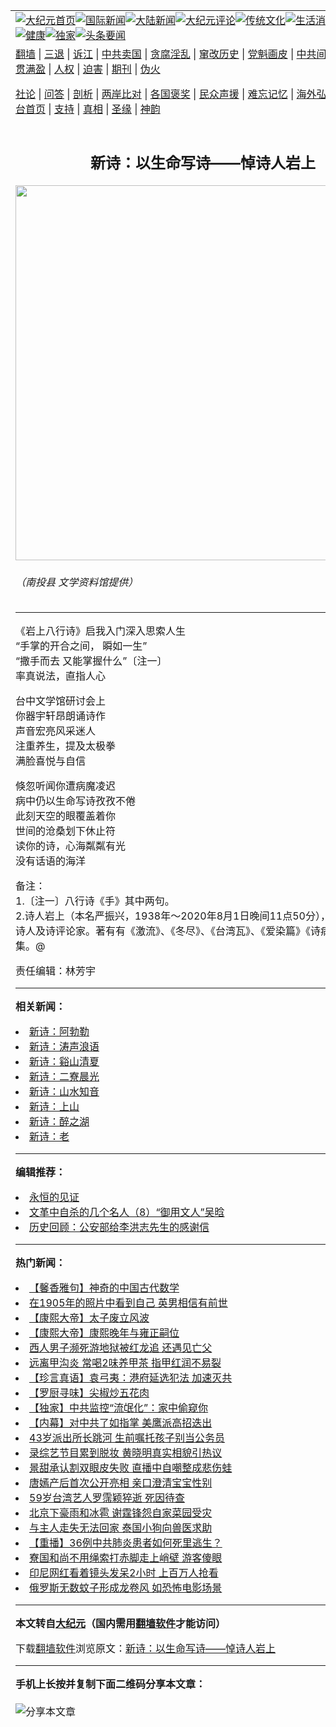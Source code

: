 <a name="1" id="1" target="_blank"></a><span id="1"></span>
<table align=center border="0"><tr><td colspan="2" VALIGN=TOP><a href="https://github.com/hzxdic3950/djy/blob/master/gb/nf1351518.md#1"><img src="https://raw.githubusercontent.com/hzxdic3950/www/master/t/djy/1.jpg" title="大纪元首页" alt="大纪元首页"></a><a href="https://github.com/hzxdic3950/djy/blob/master/gb/n24hr.md#1"><img src="https://raw.githubusercontent.com/hzxdic3950/www/master/t/djy/3.jpg" title="国际新闻" alt="国际新闻"></a><a href="https://github.com/hzxdic3950/djy/blob/master/gb/nsc413.md#1"><img src="https://raw.githubusercontent.com/hzxdic3950/www/master/t/djy/4.jpg" title="大陆新闻" alt="大陆新闻"></a><a href="https://github.com/hzxdic3950/djy/blob/master/gb/news392.md#1"><img src="https://raw.githubusercontent.com/hzxdic3950/www/master/t/djy/5.jpg" title="大纪元评论" alt="大纪元评论"></a><a href="https://github.com/hzxdic3950/djy/blob/master/gb/news2007.md#1"><img src="https://raw.githubusercontent.com/hzxdic3950/www/master/t/djy/6.jpg" title="传统文化" alt="传统文化"></a><a href="https://github.com/hzxdic3950/djy/blob/master/gb/news2008.md#1"><img src="https://raw.githubusercontent.com/hzxdic3950/www/master/t/djy/7.jpg" title="生活消费" alt="生活消费"></a><a href="https://github.com/hzxdic3950/djy/blob/master/gb/ncyule.md#1"><img src="https://raw.githubusercontent.com/hzxdic3950/www/master/t/djy/8.jpg" title="娱乐休闲" alt="娱乐休闲"></a><a href="https://github.com/hzxdic3950/djy/blob/master/gb/nsc1002.md#1"><img src="https://raw.githubusercontent.com/hzxdic3950/www/master/t/djy/9.jpg" title="健康" alt="健康"></a><a href="https://github.com/hzxdic3950/djy/blob/master/gb/nf6092.md#1"><img src="https://raw.githubusercontent.com/hzxdic3950/www/master/t/djy/10a.jpg" title="独家" alt="独家"></a><a href="https://github.com/hzxdic3950/djy/blob/master/gb/nf4514.md#1"><img src="https://raw.githubusercontent.com/hzxdic3950/www/master/t/djy/12a.jpg" title="头条要闻" alt="头条要闻"></a></td></tr>
<tr><td colspan="2" VALIGN=TOP><a target="_blank" href="https://github.com/hzxdic3950/www/blob/master/README.md?zsrh#1">翻墙</a> | <a target="_blank" href="https://github.com/hzxdic3950/djy/blob/master/gb/nf5657.md#1">三退</a> | <a target="_blank" href="https://github.com/hzxdic3950/djy/blob/master/gb/nf6124.md#1">诉江</a> | <a target="_blank" href="https://github.com/hzxdic3950/djy/blob/master/gb/nf1176117.md#1">中共卖国</a> | <a target="_blank" href="https://github.com/hzxdic3950/djy/blob/master/gb/nf5773.md#1">贪腐淫乱</a> | <a target="_blank" href="https://github.com/hzxdic3950/djy/blob/master/gb/nf1176115.md#1">窜改历史</a> | <a target="_blank" href="https://github.com/hzxdic3950/djy/blob/master/gb/nf1176107.md#1">党魁画皮</a> | <a target="_blank" href="https://github.com/hzxdic3950/djy/blob/master/gb/nf1320400.md#1">中共间谍</a> | <a target="_blank" href="https://github.com/hzxdic3950/djy/blob/master/gb/nf1176114.md#1">破坏传统</a> | <a target="_blank" href="https://github.com/hzxdic3950/ntdtv/blob/master/gb/prog447_1.md#1">恶贯满盈</a> | <a target="_blank" href="https://github.com/hzxdic3950/djy/blob/master/gb/ncid278.md#1">人权</a> | <a target="_blank" href="https://github.com/hzxdic3950/djy/blob/master/gb/nf1176111.md#1">迫害</a> | <a target="_blank" href="https://gitlab.com/szzdlab/mh-qikan/blob/master/README.md#1">期刊</a> | <a target="_blank" href="https://github.com/hzxdic3950/djy/blob/master/gb/nf5562.md#1">伪火</a></p><p><a target="_blank" href="https://github.com/hzxdic3950/djy/blob/master/gb/9p.md#1">社论</a> | <a target="_blank" href="https://github.com/hzxdic3950/djy/blob/master/gb/nf4378.md#1">问答</a> | <a target="_blank" href="https://github.com/hzxdic3950/djy/blob/master/gb/nf5792.md#1">剖析</a> | <a target="_blank" href="https://github.com/hzxdic3950/djy/blob/master/gb/nf5735.md#1">两岸比对</a> | <a target="_blank" href="https://github.com/hzxdic3950/djy/blob/master/gb/nf6119.md#1">各国褒奖</a> | <a target="_blank" href="https://github.com/hzxdic3950/djy/blob/master/gb/nf6120.md#1">民众声援</a> | <a target="_blank" href="https://github.com/hzxdic3950/djy/blob/master/gb/nf1188594.md#1">难忘记忆</a> | <a target="_blank" href="https://github.com/hzxdic3950/djy/blob/master/gb/nf3180.md#1">海外弘传</a> | <a target="_blank" href="https://github.com/hzxdic3950/djy/blob/master/gb/nf5410.md#1">万人上访</a> | <a target="_blank" href="https://github.com/hzxdic3950/www/blob/master/README.md?zsrh#1">平台首页</a> | <a target="_blank" href="https://github.com/hzxdic3950/djy/blob/master/gb/nf4386.md#1">支持</a> | <a target="_blank" href="https://github.com/hzxdic3950/djy/blob/master/gb/nf4389.md#1">真相</a> | <a target="_blank" href="https://github.com/hzxdic3950/djy/blob/master/gb/nf5790.md#1">圣缘</a> | <a target="_blank" href="https://github.com/hzxdic3950/djy/blob/master/gb/nf4786.md#1">神韵</a></td></tr>
<tr><td VALIGN=TOP width="626"><h2 align=center>新诗：以生命写诗——悼诗人岩上</h2>
<img width="600" src="https://i.epochtimes.com/assets/uploads/2020/08/1a22a6a53bc7326985c6db16bbe1e683.jpg" />
<h6>（南投县 文学资料馆提供）
</h6>
<hr>
<p>《<ahref="https://github.com/hzxdic3950/djy/blob/master/gb/tag/%E5%B2%A9%E4%B8%8A.md#1">岩上</a>八行诗》启我入门深入思索人生<br />
“手掌的开合之间， 瞬如一生”<br />
“撒手而去 又能掌握什么”〔注一〕<br />
率真说法，直指人心</p>
<p>台中文学馆研讨会上<br />
你器宇轩昂朗诵诗作<br />
声音宏亮风采迷人<br />
注重养生，提及太极拳<br />
满脸喜悦与自信</p>
<p>倏忽听闻你遭病魔凌迟<br />
病中仍以生命写诗孜孜不倦<br />
此刻天空的眼覆盖着你<br />
世间的沧桑划下休止符<br />
读你的诗，心海粼粼有光<br />
没有话语的海洋</p>
<p>备注：<br />
1.〔注一〕八行诗《手》其中两句。<br />
2.诗人<ahref="https://github.com/hzxdic3950/djy/blob/master/gb/tag/%E5%B2%A9%E4%B8%8A.md#1">岩上</a>（本名严振兴，1938年～2020年8月1日晚间11点50分），嘉义人，台湾诗人及诗评论家。著有有《激流》、《冬尽》、《台湾瓦》、《爱染篇》《诗病田园花》等诗集。@</p>
<p>责任编辑：林芳宇</p>

<hr>


<strong>相关新闻：</strong>
<li><a href="https://github.com/hzxdic3950/djy/blob/master/gb/20/6/14/n12184991.md#1">新诗：阿勃勒</a></li>
<li><a href="https://github.com/hzxdic3950/djy/blob/master/gb/20/6/21/n12202032.md#1">新诗：涛声浪语</a></li>
<li><a href="https://github.com/hzxdic3950/djy/blob/master/gb/20/7/13/n12252739.md#1">新诗：谿山清夏</a></li>
<li><a href="https://github.com/hzxdic3950/djy/blob/master/gb/20/7/22/n12275931.md#1">新诗：二寮晨光</a></li>
<li><a href="https://github.com/hzxdic3950/djy/blob/master/gb/20/7/23/n12278830.md#1">新诗：山水知音</a></li>
<li><a href="https://github.com/hzxdic3950/djy/blob/master/gb/20/7/24/n12281518.md#1">新诗：上山</a></li>
<li><a href="https://github.com/hzxdic3950/djy/blob/master/gb/20/7/29/n12291040.md#1">新诗：醉之湖</a></li>
<li><a href="https://github.com/hzxdic3950/djy/blob/master/gb/20/8/3/n12303944.md#1">新诗：老</a></li>
<hr>


<strong>编辑推荐：</strong>
<li><a href="https://github.com/ychojm359/www/blob/master/README.md?dfh#9" target="_blank">永恒的见证</a></li><li><a href="https://github.com/tsiac2612/djy/blob/master/gb/17/12/21/n9978292.md#1" target="_blank">文革中自杀的几个名人（8）“御用文人”吴晗</a></li><li><a href="https://github.com/tsiac2612/djy/blob/master/gb/12/9/15/n3683727.md#1" target="_blank">历史回顾：公安部给李洪志先生的感谢信</a></li>
<hr>

<strong>热门新闻：</strong>
<li><a href="https://github.com/hzxdic3950/djy/blob/master/gb/20/7/29/n12291215.md#1">【馨香雅句】神奇的中国古代数学</a></li>
<li><a href="https://github.com/hzxdic3950/djy/blob/master/gb/20/7/29/n12291800.md#1">在1905年的照片中看到自己 英男相信有前世</a></li>
<li><a href="https://github.com/hzxdic3950/djy/blob/master/gb/20/6/4/n12162122.md#1">【康熙大帝】太子废立风波</a></li>
<li><a href="https://github.com/hzxdic3950/djy/blob/master/gb/20/6/4/n12162213.md#1">【康熙大帝】康熙晚年与雍正嗣位</a></li>
<li><a href="https://github.com/hzxdic3950/djy/blob/master/gb/20/7/30/n12294589.md#1">西人男子濒死游地狱被红龙追 还遇见亡父</a></li>
<li><a href="https://github.com/hzxdic3950/djy/blob/master/gb/20/8/3/n12303906.md#1">远离甲沟炎 常喝2味养甲茶 指甲红润不易裂</a></li>
<li><a href="https://github.com/hzxdic3950/djy/blob/master/gb/20/8/3/n12302076.md#1">【珍言真语】袁弓夷：港府延选犯法 加速灭共</a></li>
<li><a href="https://github.com/hzxdic3950/djy/blob/master/gb/20/7/29/n12293108.md#1">【罗厨寻味】尖椒炒五花肉</a></li>
<li><a href="https://github.com/hzxdic3950/djy/blob/master/gb/20/7/30/n12295728.md#1">【独家】中共监控“流氓化”：家中偷窥你</a></li>
<li><a href="https://github.com/hzxdic3950/djy/blob/master/gb/20/8/2/n12300366.md#1">【内幕】对中共了如指掌 美鹰派高招迭出</a></li>
<li><a href="https://github.com/hzxdic3950/djy/blob/master/gb/20/8/2/n12301515.md#1">43岁派出所长跳河 生前嘱托孩子别当公务员</a></li>
<li><a href="https://github.com/hzxdic3950/djy/blob/master/gb/20/8/2/n12301758.md#1">录综艺节目累到脱妆 黄晓明真实相貌引热议</a></li>
<li><a href="https://github.com/hzxdic3950/djy/blob/master/gb/20/8/2/n12301702.md#1">景甜承认割双眼皮失败 直播中自嘲整成悲伤蛙</a></li>
<li><a href="https://github.com/hzxdic3950/djy/blob/master/gb/20/8/2/n12301510.md#1">唐嫣产后首次公开亮相 亲口澄清宝宝性别</a></li>
<li><a href="https://github.com/hzxdic3950/djy/blob/master/gb/20/8/3/n12304444.md#1">59岁台湾艺人罗霈颖猝逝 死因待查</a></li>
<li><a href="https://github.com/hzxdic3950/djy/blob/master/gb/20/8/3/n12304056.md#1">北京下豪雨和冰雹 谢霆锋怨自家菜园受灾</a></li>
<li><a href="https://github.com/hzxdic3950/djy/blob/master/gb/20/8/2/n12300708.md#1">与主人走失无法回家 泰国小狗向兽医求助</a></li>
<li><a href="https://github.com/hzxdic3950/djy/blob/master/gb/20/8/1/n12300102.md#1">【重播】36例中共肺炎患者如何死里逃生？</a></li>
<li><a href="https://github.com/hzxdic3950/djy/blob/master/gb/20/8/2/n12300829.md#1">寮国和尚不用绳索打赤脚走上峭壁 游客傻眼</a></li>
<li><a href="https://github.com/hzxdic3950/djy/blob/master/gb/20/8/2/n12300597.md#1">印尼网红看着镜头发呆2小时 上百万人抢看</a></li>
<li><a href="https://github.com/hzxdic3950/djy/blob/master/gb/20/8/3/n12302917.md#1">俄罗斯无数蚊子形成龙卷风 如恐怖电影场景</a></li>
<hr>

<strong>本文转自<a href="https://www.epochtimes.com">大纪元</a>（国内需用<a href="https://github.com/hzxdic3950/www/blob/master/README.md#8">翻墙软件</a>才能访问）</strong><p>下载<a href="https://github.com/hzxdic3950/www/blob/master/README.md#8">翻墙软件</a>浏览原文：<a href="https://www.epochtimes.com/gb/20/8/4/n12305192.htm">新诗：以生命写诗——悼诗人岩上</a></p><hr>

<strong>手机上长按并复制下面二维码分享本文章：</strong><br><br><img src="https://chart.apis.google.com/chart?cht=qr&chs=240x240&choe=UTF-8&chld=M|2&chl=https://github.com/hzxdic3950/djy/blob/master/gb/20/8/4/n12305192.md%231" title="分享本文章"></td><td VALIGN=TOP><a href="https://github.com/hzxdic3950/djy/blob/master/gb/16/1/21/n4622075.md?dfh#1" target="_blank"><img src="https://raw.githubusercontent.com/hzxdic3950/djy/master/gb/300/wei-f1.jpg" title="中共的伪火骗局"  alt="中共的伪火骗局"></a><br><a href="https://github.com/hzxdic3950/www/blob/master/README.md?dfh#9" target="_blank"><img src="https://raw.githubusercontent.com/hzxdic3950/djy/master/gb/300/yong-h.jpg" title="永恒的见证"  alt="永恒的见证"></a><br><a href="https://github.com/hzxdic3950/djy/blob/master/gb/13/9/29/n3974789.md?dfh#1" target="_blank"><img src="https://raw.githubusercontent.com/hzxdic3950/djy/master/gb/300/shang-lnz.jpg" title="善良女子被中共投男牢"  alt="善良女子被中共投男牢"></a><br><a href="https://github.com/hzxdic3950/djy/blob/master/gb/16/3/16/n4663449.md?dfh#1" target="_blank"><img src="https://raw.githubusercontent.com/hzxdic3950/djy/master/gb/300/huo-z3.jpg" title="警卫目击活摘器官"  alt="警卫目击活摘器官"></a><br><a href="https://github.com/hzxdic3950/djy/blob/master/gb/16/8/7/n8177641.md?dfh#1" target="_blank"><img src="https://raw.githubusercontent.com/hzxdic3950/djy/master/gb/300/huo-z4.jpg" title="证人描述活摘恐怖"  alt="证人描述活摘恐怖"></a><br><a href="https://github.com/hzxdic3950/djy/blob/master/gb/10/4/19/n2881569.md?dfh#1" target="_blank"><img src="https://raw.githubusercontent.com/hzxdic3950/djy/master/gb/300/huo-z1.jpg" title="揭开活摘器官黑幕"  alt="揭开活摘器官黑幕"></a><br><a href="https://github.com/hzxdic3950/djy/blob/master/gb/10/11/7/n3077476.md?dfh#1" target="_blank"><img src="https://raw.githubusercontent.com/hzxdic3950/djy/master/gb/300/ma-ks.jpg" title="马克思的成魔之路"  alt="马克思的成魔之路"></a><br><a href="https://github.com/hzxdic3950/djy/blob/master/gb/14/6/9/n4173977.md?dfh#1" target="_blank"><img src="https://raw.githubusercontent.com/hzxdic3950/djy/master/gb/300/chang-zs.jpg" title="藏字石 蕴天机"  alt="藏字石 蕴天机"></a><br><a href="https://github.com/hzxdic3950/djy/blob/master/gb/18/5/10/n10381511.md?dfh#1" target="_blank"><img src="https://raw.githubusercontent.com/hzxdic3950/djy/master/gb/300/st1.jpg" title="关注三亿人三退"  alt="关注三亿人三退"></a><br><a href="https://github.com/hzxdic3950/djy/blob/master/gb/18/3/21/n10237682.md?dfh#1" target="_blank"><img src="https://raw.githubusercontent.com/hzxdic3950/djy/master/gb/300/jie-t.jpg" title="解体中共复兴中华"  alt="解体中共复兴中华"></a><br><a href="https://github.com/hzxdic3950/djy/blob/master/gb/9/2/9/n2422991.md?dfh#1" target="_blank"><img src="https://raw.githubusercontent.com/hzxdic3950/djy/master/gb/300/gao-zs.jpg" title="中共迫害良心律师"  alt="中共迫害良心律师"></a><br><a href="https://github.com/hzxdic3950/djy/blob/master/gb/18/12/9/n10900044.md?dfh#1" target="_blank"><img src="https://raw.githubusercontent.com/hzxdic3950/djy/master/gb/300/sj1.jpg" title="三百多万人举报江泽民"  alt="三百多万人举报江泽民"></a><br><a href="https://github.com/hzxdic3950/djy/blob/master/gb/18/8/28/n10672014.md?dfh#1" target="_blank"><img src="https://raw.githubusercontent.com/hzxdic3950/djy/master/gb/300/sj2.jpg" title="这些官员为何起诉江泽民"  alt="这些官员为何起诉江泽民"></a><br><a href="https://github.com/hzxdic3950/djy/blob/master/gb/8/12/18/n2367165.md?dfh#1" target="_blank"><img src="https://raw.githubusercontent.com/hzxdic3950/djy/master/gb/300/liangan.jpg" title="海峡两岸的强烈对比"  alt="海峡两岸的强烈对比"></a><br><a href="https://github.com/hzxdic3950/djy/blob/master/gb/15/12/10/n4593139.md?dfh#1" target="_blank"><img src="https://raw.githubusercontent.com/hzxdic3950/djy/master/gb/300/jia-ndzl.jpg" title="加拿大总理的贺信"  alt="加拿大总理的贺信"></a><br><a href="https://github.com/hzxdic3950/djy/blob/master/gb/11/6/17/n3289382.md?dfh#1" target="_blank"><img src="https://raw.githubusercontent.com/hzxdic3950/djy/master/gb/300/xiao-wd.jpg" title="探寻真相兼听则明"  alt="探寻真相兼听则明"></a><br><a href="https://github.com/hzxdic3950/djy/blob/master/gb/18/10/27/n10812623.md?dfh#1" target="_blank"><img src="https://raw.githubusercontent.com/hzxdic3950/djy/master/gb/300/yindu.jpg" title="印度媒体报道东方"  alt="印度媒体报道东方"></a><br><a href="https://github.com/hzxdic3950/djy/blob/master/gb/18/6/9/n10469652.md?dfh#1" target="_blank"><img src="https://raw.githubusercontent.com/hzxdic3950/djy/master/gb/300/xie-j.jpg" title="不一样的海外校园"  alt="不一样的海外校园"></a><br><a href="https://github.com/hzxdic3950/djy/blob/master/gb/7/4/5/n1669415.md?dfh#1" target="_blank"><img src="https://raw.githubusercontent.com/hzxdic3950/djy/master/gb/300/li-up.jpg" title="从大师到徒弟的传奇"  alt="从大师到徒弟的传奇"></a><br><a href="https://github.com/hzxdic3950/djy/blob/master/gb/17/5/26/n9191512.md?dfh#1" target="_blank"><img src="https://raw.githubusercontent.com/hzxdic3950/djy/master/gb/300/zfl2.jpg" title="亿万人与东方一本奇书"  alt="亿万人与东方一本奇书"></a><br><a href="https://github.com/hzxdic3950/djy/blob/master/gb/13/11/27/n4020290.md?dfh#1" target="_blank"><img src="https://raw.githubusercontent.com/hzxdic3950/djy/master/gb/300/zhen-h.jpg" title="大陆见不到的震撼场面"  alt="大陆见不到的震撼场面"></a><br><a href="https://github.com/hzxdic3950/djy/blob/master/gb/15/7/17/n4482910.md?dfh#1" target="_blank"><img src="https://raw.githubusercontent.com/hzxdic3950/djy/master/gb/300/dalu-sk.jpg" title="人心向善 大陆当初盛况"  alt="人心向善 大陆当初盛况"></a><br><a href="https://github.com/hzxdic3950/djy/blob/master/gb/19/1/5/n10955468.md?dfh#1" target="_blank"><img src="https://raw.githubusercontent.com/hzxdic3950/djy/master/gb/300/zfl1.jpg" title="追寻真理 这书讲什么"  alt="追寻真理 这书讲什么"></a><br><a href="https://github.com/hzxdic3950/www/blob/master/README.md?dfh#1" target="_blank"><img src="https://raw.githubusercontent.com/hzxdic3950/djy/master/gb/300/fq1.jpg" title="下载免费翻墙软件"  alt="下载免费翻墙软件"></a><br></td></tr></table>
